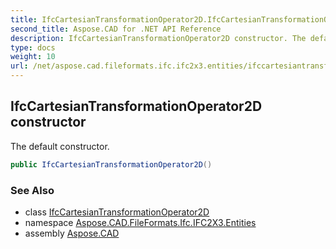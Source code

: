 ```yaml
---
title: IfcCartesianTransformationOperator2D.IfcCartesianTransformationOperator2D
second_title: Aspose.CAD for .NET API Reference
description: IfcCartesianTransformationOperator2D constructor. The default constructor
type: docs
weight: 10
url: /net/aspose.cad.fileformats.ifc.ifc2x3.entities/ifccartesiantransformationoperator2d/ifccartesiantransformationoperator2d/
---
```

## IfcCartesianTransformationOperator2D constructor

The default constructor.

```csharp
public IfcCartesianTransformationOperator2D()
```

### See Also

* class [IfcCartesianTransformationOperator2D](../)
* namespace [Aspose.CAD.FileFormats.Ifc.IFC2X3.Entities](../../ifccartesiantransformationoperator2d/)
* assembly [Aspose.CAD](../../../)


